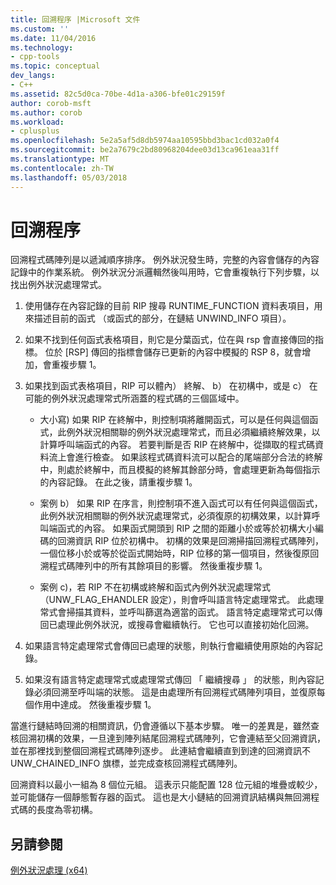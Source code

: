 ```yaml
---
title: 回溯程序 |Microsoft 文件
ms.custom: ''
ms.date: 11/04/2016
ms.technology:
- cpp-tools
ms.topic: conceptual
dev_langs:
- C++
ms.assetid: 82c5d0ca-70be-4d1a-a306-bfe01c29159f
author: corob-msft
ms.author: corob
ms.workload:
- cplusplus
ms.openlocfilehash: 5e2a5af5d8db5974aa10595bbd3bac1cd032a0f4
ms.sourcegitcommit: be2a7679c2bd80968204dee03d13ca961eaa31ff
ms.translationtype: MT
ms.contentlocale: zh-TW
ms.lasthandoff: 05/03/2018
---
```

# <a name="unwind-procedure"></a>回溯程序
回溯程式碼陣列是以遞減順序排序。 例外狀況發生時，完整的內容會儲存的內容記錄中的作業系統。 例外狀況分派邏輯然後叫用時，它會重複執行下列步驟，以找出例外狀況處理常式。  
  
1.  使用儲存在內容記錄的目前 RIP 搜尋 RUNTIME_FUNCTION 資料表項目，用來描述目前的函式 （或函式的部分，在鏈結 UNWIND_INFO 項目）。  
  
2.  如果不找到任何函式表格項目，則它是分葉函式，位在與 rsp 會直接傳回的指標。 位於 [RSP] 傳回的指標會儲存已更新的內容中模擬的 RSP 8，就會增加，會重複步驟 1。  
  
3.  如果找到函式表格項目，RIP 可以體內） 終解、 b） 在初構中，或是 c） 在可能的例外狀況處理常式所涵蓋的程式碼的三個區域中。  
  
    -   大小寫) 如果 RIP 在終解中，則控制項將離開函式，可以是任何與這個函式，此例外狀況相關聯的例外狀況處理常式，而且必須繼續終解效果，以計算呼叫端函式的內容。 若要判斷是否 RIP 在終解中，從擷取的程式碼資料流上會進行檢查。 如果該程式碼資料流可以配合的尾端部分合法的終解中，則處於終解中，而且模擬的終解其餘部分時，會處理更新為每個指示的內容記錄。 在此之後，請重複步驟 1。  
  
    -   案例 b） 如果 RIP 在序言，則控制項不進入函式可以有任何與這個函式，此例外狀況相關聯的例外狀況處理常式，必須復原的初構效果，以計算呼叫端函式的內容。 如果函式開頭到 RIP 之間的距離小於或等於初構大小編碼的回溯資訊 RIP 位於初構中。 初構的效果是回溯掃描回溯程式碼陣列，一個位移小於或等於從函式開始時，RIP 位移的第一個項目，然後復原回溯程式碼陣列中的所有其餘項目的影響。 然後重複步驟 1。  
  
    -   案例 c)，若 RIP 不在初構或終解和函式內例外狀況處理常式 （UNW_FLAG_EHANDLER 設定），則會呼叫語言特定處理常式。 此處理常式會掃描其資料，並呼叫篩選為適當的函式。 語言特定處理常式可以傳回已處理此例外狀況，或搜尋會繼續執行。 它也可以直接初始化回溯。  
  
4.  如果語言特定處理常式會傳回已處理的狀態，則執行會繼續使用原始的內容記錄。  
  
5.  如果沒有語言特定處理常式或處理常式傳回 「 繼續搜尋 」 的狀態，則內容記錄必須回溯至呼叫端的狀態。 這是由處理所有回溯程式碼陣列項目，並復原每個作用中達成。 然後重複步驟 1。  
  
 當進行鏈結時回溯的相關資訊，仍會遵循以下基本步驟。 唯一的差異是，雖然查核回溯初構的效果，一旦達到陣列結尾回溯程式碼陣列，它會連結至父回溯資訊，並在那裡找到整個回溯程式碼陣列逐步。 此連結會繼續直到到達的回溯資訊不 UNW_CHAINED_INFO 旗標，並完成查核回溯程式碼陣列。  
  
 回溯資料以最小一組為 8 個位元組。 這表示只能配置 128 位元組的堆疊或較少，並可能儲存一個靜態暫存器的函式。 這也是大小鏈結的回溯資訊結構與無回溯程式碼的長度為零初構。  
  
## <a name="see-also"></a>另請參閱  
 [例外狀況處理 (x64)](../build/exception-handling-x64.md)